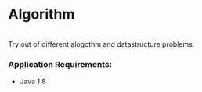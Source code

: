 # Algorithm

<br>
Try out of different alogothm and datastructure problems. 

### Application Requirements:
- Java 1.8
